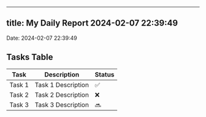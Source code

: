 
---
title: My Daily Report 2024-02-07 22:39:49
---

Date: 2024-02-07 22:39:49

## Tasks Table

| Task | Description | Status |
|------|-------------|--------|
| Task 1 | Task 1 Description | ✅ |
| Task 2 | Task 2 Description | ❌ |
| Task 3 | Task 3 Description | 🔜 |
